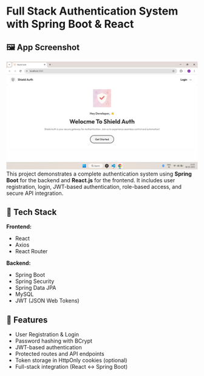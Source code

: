 # Full Stack Authentication System with Spring Boot & React

## 🖼️ App Screenshot

![App Screenshot](Frontend/shieldauth/src/assets/Screenshot.png)
This project demonstrates a complete authentication system using **Spring Boot** for the backend and **React.js** for the frontend. It includes user registration, login, JWT-based authentication, role-based access, and secure API integration.

## 🔧 Tech Stack

**Frontend:**
- React
- Axios
- React Router

**Backend:**
- Spring Boot
- Spring Security
- Spring Data JPA
- MySQL
- JWT (JSON Web Tokens)

## 🌟 Features

- User Registration & Login
- Password hashing with BCrypt
- JWT-based authentication
- Protected routes and API endpoints
- Token storage in HttpOnly cookies (optional)
- Full-stack integration (React ↔ Spring Boot)

